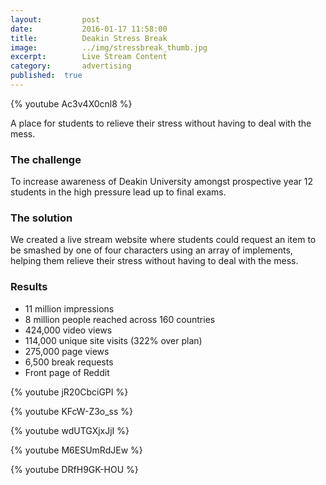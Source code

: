 ```yaml
---
layout:			post
date:			2016-01-17 11:58:00
title:			Deakin Stress Break
image:			../img/stressbreak_thumb.jpg
excerpt:		Live Stream Content
category:		advertising
published:	true
---
```


{% youtube Ac3v4X0cnl8 %}

A place for students to relieve their stress without having to deal with the mess.

### The challenge ###

To increase awareness of Deakin University amongst prospective year 12 students in the high pressure lead up to final exams.

### The solution ###

We created a live stream website where students could request an item to be smashed by one of four characters using an array of implements, helping them relieve their stress without having to deal with the mess.

### Results ###

* 11 million impressions* 8 million people reached across 160 countries* 424,000 video views* 114,000 unique site visits (322% over plan)* 275,000 page views* 6,500 break requests* Front page of Reddit

{% youtube jR20CbciGPI %}

{% youtube KFcW-Z3o_ss %}

{% youtube wdUTGXjxJjI %}

{% youtube M6ESUmRdJEw %}

{% youtube DRfH9GK-HOU %}
